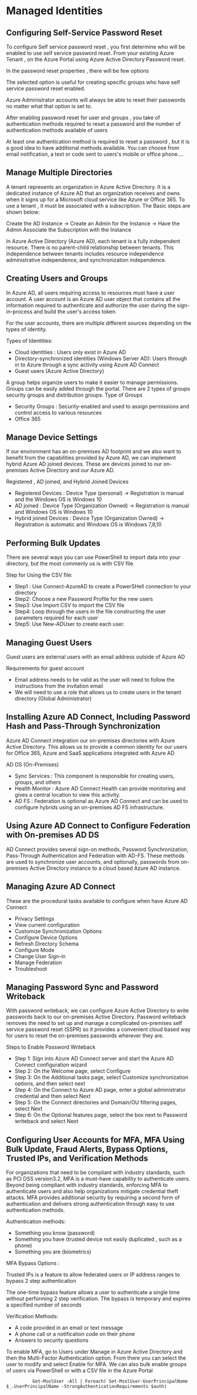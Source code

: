 # Managed Identities

## Configuring Self-Service Password Reset
To configure Self service password reset , you first determine who will be enabled to use self service password reset. From your existing Azure Tenant , on the Azure Portal using Azure Active Directory Password reset.


In the password reset properties , there will be few options 


The selected option is useful for creating specific groups who have self service password reset enabled.


Azure Administrator accounts will always be able to reset their passwords no matter what that option is set to. 


After enabling password reset for user and groups , you take of authentication methods required to reset a password and the number of authentication methods available of users


At least one authentication method is required to reset a password , but it is a good idea to have additional methods available. You can choose from email notification, a text or code sent to users's mobile or office phone....


## Manage Multiple Directories
A tenant represents an organization in Azure Active Directory. It is a dedicated instance of Azure AD that an organization receives and owns when it signs up for a Microsoft cloud service like Azure or Office 365. To use a tenant , it must be associated with a subscription. The Basic steps are shown below: 


Create the AD Instance -> Create an Admin for the Instance -> Have the Admin Associate the Subscription with the Instance


In Azure Active Directory (Azure AD), each tenant is a fully independent resource. There is no parent-child relationship between tenants. This independence between tenants includes resource independence administrative independence, and synchronization independence. 


## Creating Users and Groups
In Azure AD, all users requiring access to resources must have a user account. A user account is an Azure AD user object that contains all the information required to authenticate and authorize the user during the sign-in-process and build the user's access token.


For the user accounts, there are multiple different sources depending on the types of identity. 

Types of Identities: 
* Cloud identities : Users only exist in Azure AD
* Directory-synchronized identities (Windows Server AD): Users through in to Azure through a sync activity using Azure AD Connect
* Guest users (Azure Active Directory)


A group helps organize users to make it easier to manage permissions. Groups can be easily added through the portal. There are 2 types of groups security groups and distribution groups. Type of Groups
* Security Groups : Security-enabled and used to assign permissions and control access to various resources
* Office 365


## Manage Device Settings
If our environment has an on-premises AD footprint and we also want to benefit from the capabilities provided by Azure AD, we can implement hybrid Azure AD joined devices. These are devices joined to our on-premises Active Directory and our Azure AD. 


Registered , AD joined, and Hybrid Joined Devices
* Registered Devices : Device Type (personal) -> Registration is manual and the Windows OS is Windows 10
* AD joined : Device Type (Organization Owned) -> Registration is manual and Windows OS is Windows 10
* Hybrid joined Devices : Device Type (Organization Owned) -> Registration is automatic and Windows OS is Windows 7,8,10


## Performing Bulk Updates
There are several ways you can use PowerShell to import data into your directory, but the most commenly us is with CSV file.


Step for Using the CSV file: 
* Step1 : Use Connect-AzureAD to create a PowerSHell connection to your directory
* Step2: Choose a new Password Profile for the new users
* Step3: Use Import CSV to import the CSV file
* Step4: Loop through the users in the file constructing the user parameters required for each user
* Step5: Use New-ADUser to create each user.


## Managing Guest Users
Guest users are external users with an email address outside of Azure AD


Requirements for guest account 
* Email address needs to be valid as the user will need to follow the instructions from the invitation email
* We will need to use a role that allows us to create users in the tenant directory (Global Administrator)


## Installing Azure AD Connect, Including Password Hash and Pass-Through Synchronization
Azure AD Connect integration our on-premises directories with Azure Active Directory. This allows us to provide a common identity for our users for Office 365, Azure and SaaS applications integrated with Azure AD 


AD DS (On-Premises)
* Sync Services : This component is responsible for creating users, groups, and others
* Health Monitor : Azure AD Connect Health can provide monitoring and gives a central location to view this activity.
* AD FS : Federation is optional as Azure AD Connect and can be used to configure hybrids using an on-premises AD FS infrastructure.


## Using Azure AD Connect to Configure Federation with On-premises AD DS
AD Connect provides several sign-on methods, Password Synchronization, Pass-Through Authentication and Federation with AD-FS. These methods are used to synchronize user accounts, and optionally, passwords from on-premises Active Directory instance to a cloud based Azure AD instance. 


## Managing Azure AD Connect
These are the procedural tasks available to configure when have Azure AD Connect
* Privacy Settings
* View current configuration
* Customize Synchronization Options
* Configure Device Options
* Refresh Directory Schema
* Configure Mode
* Change User Sign-in 
* Manage Federation
* Troubleshoot


## Managing Password Sync and Password Writeback
With password writeback, we can configure Azure Active Directory to write passwords back to our on-premises Active Directory. Password writeback removes the need to set up and manage a complicated on-premises self service password reset (SSPR) so it provides a convenient cloud based way for users to reset the on-premises passwords wherever they are.



Steps to Enable Password Writeback
* Step 1: Sign into Azure AD Connect server and start the Azure AD Connect configuration wizard
* Step 2: On the Welcome page, select Configure
* Step 3: On the Additional tasks page, select Customize synchronization options, and then select next
* Step 4: On the Connect to Azure AD page, enter a global administrator credential and then select Next 
* Step 5: On the Connect directories and Domain/OU filtering pages, select Next 
* Step 6: On the Optional features page, select the box next to Password writeback and select Next


## Configuring User Accounts for MFA, MFA Using Bulk Update, Fraud Alerts, Bypass Options, Trusted IPs, and Verification Methods
For organizations that need to be compliant with industry standards, such as PCI DSS version3.2, MFA is a must-have capability to authenticate users. Beyond being compliant with industry standards, enforcing MFA to authenticate users and also help organizations mitigate credential theft attacks. MFA provides additional security by requiring a second form of authentication and delivers strong authentication through easy to use authentication methods.


Authentication methods: 
* Something you know (password)
* Something you have (trusted device not easily duplicated , such as a phone)
* Something you are (biometrics)


MFA Bypass Options : 


Trusted IPs is a feature to allow federated users or IP address ranges to bypass 2 step authentication


The one-time bypass feature allows a user to authenticate a single time without performing 2 step verification. The bypass is temporary and expires a specified number of seconds


Verification Methods:
* A code provided in an email or text message 
* A phone call or a notification code on their phone 
* Answers to security questions


To enable MFA, go to Users under Manage in Azure Active Directory and then the Multi-Factor Authentication option. From there you can select the user to modify and select Enable for MFA. We can also bulk enable groups of users via PowerShell or with a CSV file in the Azure Portal


              Get-MsolUser -All | Foreach( Set-MsolUser-UserPrincipalName $_.UserPrincipalName -StrongAuthenticationRequirements $auth) 

